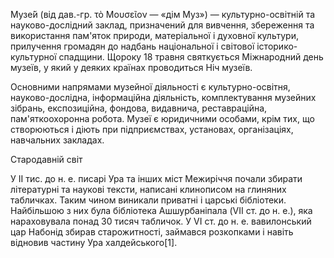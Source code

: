 Музе́й (від дав.-гр. τὸ Μουσεῖον — «дім Муз») — культурно-освітній та науково-дослідний заклад, призначений для вивчення, збереження та використання пам'яток природи, матеріальної і духовної культури, прилучення громадян до надбань національної і світової історико-культурної спадщини. Щороку 18 травня святкується Міжнародний день музеїв, у який у деяких країнах проводиться Ніч музеїв.


Основними напрямами музейної діяльності є культурно-освітня, науково-дослідна, інформаційна діяльність, комплектування музейних зібрань, експозиційна, фондова, видавнича, реставраційна, пам'яткоохоронна робота. Музеї є юридичними особами, крім тих, що створюються і діють при підприємствах, установах, організаціях, навчальних закладах.

Стародавній світ
У ІІ тис. до н. е. писарі Ура та інших міст Межиріччя почали збирати літературні та наукові тексти, написані клинописом на глиняних табличках. Таким чином виникали приватні і царські бібліотеки. Найбільшою з них була бібліотека Ашшурбаніпала (VII ст. до н. е.), яка нараховувала понад 30 тисяч табличок. У VI ст. до н. е. вавилонський цар Набонід збирав старожитності, займався розкопками і навіть відновив частину Ура халдейського[1].
